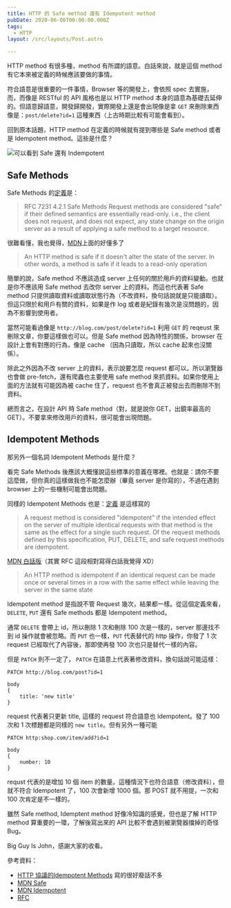 ```yaml
---
title: HTTP 的 Safe method 還有 Idempotent method
pubDate: 2020-06-06T00:00:00.000Z
tags:
  - HTTP
layout: /src/layouts/Post.astro

---
```

HTTP method 有很多種，method 有所謂的語意。白話來說，就是這個 method 有它本來被定義的時候應該要做的事情。

符合語意是很重要的一件事情，Browser 等的開發上，會依照 spec 去實施，而，而像是 RESTful 的 API 風格也是以 HTTP method 本身的語意為基礎去延伸的。但語意歸語意，開發歸開發，實際開發上還是會出現像是拿 `GET` 來刪除東西像是：`post/delete?id=1` 這種東西（上古時期比較有可能會看到）。

回到原本話題，HTTP method 在定義的時候就有提到哪些是 Safe method 或者是 Idempotent method。這些是什麼？

![可以看到 Safe 還有 Indempotent](https://static.coderbridge.com/img/Lauviah0622/1f6fdbc361fd4d8fb37d8060d157d081.png)

## Safe Methods

Safe Methods 的[定義](https://www.rfc-editor.org/rfc/rfc7231.html#section-4.2.1)是：
> RFC 7231 4.2.1 Safe Methods
> Request methods are considered "safe" if their defined semantics are
   essentially read-only. i.e., the client does not request, and does
   not expect, any state change on the origin server as a result of
   applying a safe method to a target resource. 
   
很難看懂，我也覺得，[MDN](https://developer.mozilla.org/en-US/docs/Glossary/Safe/HTTP)上面的好懂多了

> An HTTP method is safe if it doesn't alter the state of the server. In other words, a method is safe if it leads to a read-only operation

簡單的說，Safe method 不應該造成 server 上任何的關於用戶的資料變動。也就是你不應該用 Safe method 去改你 server 上的資料。而這也代表著 Safe method 只提供讀取資料或讀取狀態行為（不改資料，換句話說就是只能讀取）。但這只限於和用戶有關的資料，如果是作 log 或者是紀錄有幾次是沒問題的，因為不影響到使用者。

當然可能看過像是 `http://blog.com/post/delete?id=1` 利用 `GET` 的 reqeust 來刪除文章，你要這樣做也可以。但是  Safe method 因為特性的關係，browser 在設計上會有對應的行為，像是 cache （因為只讀取，所以 cache 起來也沒關係）。

除此之外因為不改 server 上的資料，表示說要怎麼 request 都可以。所以瀏覽器也會做 pre-fetch，還有爬蟲也主要使用 safe method 來抓資料。如果你使用上面的方法就有可能因為被 cache 住了，request 也不會真正被發出去而刪除不到資料。

總而言之，在設計 API 時 Safe method（對，就是說你 GET，出鏡率最高的 GET）。不要拿來修改用戶的資料，很可能會出現問題。

## Idempotent Methods
那另外一個名詞 Idempotent Methods 是什麼？

看完 Safe Methods 後應該大概懂說這些標準的意義在哪裡。也就是：請你不要這麼做，但你真的這樣做我也不能怎麼辦（畢竟 server 是你寫的），不過在遇到 browser 上的一些機制可能會出問題。

同樣的 Idempotent Methods 也是：[定義](https://www.rfc-editor.org/rfc/rfc7231.html#section-4.2.1) 是這樣寫的  
> A request method is considered "idempotent" if the intended effect on the server of multiple identical requests with that method is the same as the effect for a single such request.  Of the request methods defined by this specification, PUT, DELETE, and safe request methods are idempotent.

[MDN 白話版](https://developer.mozilla.org/en-US/docs/Glossary/Idempotent)（其實 RFC 這段相對寫得白話我覺得 XD）
> An HTTP method is idempotent if an identical request can be made once or several times in a row with the same effect while leaving the server in the same state

Idempotent method 是指說不管 Request 幾次，結果都一樣。從這個定義來看，`DELETE`, `PUT` 還有 Safe methods 都是 Idempotent method。

通常 `DELETE` 會帶上 id，所以刪除 1 次和刪除 100 次是一樣的，server 那邊找不到 id 操作就會被忽略。而 `PUT` 也一樣，`PUT` 代表替代的 http 操作，你發了 1 次 request 已經取代了內容後，那即使再發 100 次也只是替代一樣的內容。

但是 `PATCH` 則不一定了， `PATCH` 在語意上代表著修改資料，換句話說可能這樣：
```
PATCH http://blog.com/post?id=1

body
{
    title: 'new title'
}
```
request 代表著只更新 title, 這樣的 request 符合語意也 Idempotent。發了 100 次和 1 次標題都是同樣的 `new title`。但有另外一種可能
```
PATCH http:shop.com/item/add?id=1

body
{
    number: 10
}
```
requst 代表的是增加 10 個 item 的數量。這種情況下也符合語意（修改資料），但就不符合 Idempotent 了，100 次會新增 1000 個。那 POST 就不用提，一次和 100 次肯定是不一樣的。

雖然 Safe method, Idemptent method 好像冷知識的感覺，但也是了解 HTTP method 算重要的一環，了解後寫出來的 API 比較不會遇到被瀏覽器擋掉的奇怪 Bug。

Big Guy Is John，感謝大家的收看。

參考資料：
- [HTTP 協議的Idempotent Methods](https://matthung0807.blogspot.com/2019/02/http-idempotent-methods.html ) 寫的很好廢話不多
- [MDN Safe](https://developer.mozilla.org/en-US/docs/Glossary/Safe/HTTP)
- [MDN Idempotent](https://developer.mozilla.org/en-US/docs/Glossary/Idempotent)
- [RFC](https://www.rfc-editor.org/rfc/rfc7231.html#section-4.2.1)


